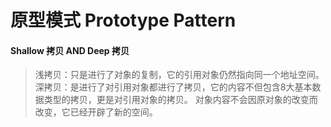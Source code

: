 # 原型模式 Prototype Pattern

#### Shallow 拷贝 AND Deep 拷贝
> 浅拷贝：只是进行了对象的复制，它的引用对象仍然指向同一个地址空间。
> 深拷贝：是进行了对引用对象都进行了拷贝，它的内容不但包含8大基本数据类型的拷贝，更是对引用对象的拷贝。
> 对象内容不会因原对象的改变而改变，它已经开辟了新的空间。